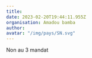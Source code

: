```yaml
---
title: 
date: 2023-02-20T19:44:11.955Z
organisation: Amadou bamba 
author: 
avatar: "/img/pays/SN.svg"
---
```


Non au 3 mandat